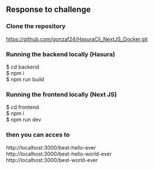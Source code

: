 ## Response to challenge

<h3>Clone the repository </h3>

https://github.com/gonzaf24/HasuraCli_NextJS_Docker.git

<h3>Running the backend locally (Hasura) </h3>

$ cd backend </br>
$ npm i </br>
$ npm run build </br>

<h3>Running the frontend locally (Next JS) </h3>

$ cd frontend </br>
$ npm i </br>
$ npm run dev </br>

<h3>then you can acces to </h3>

http://localhost:3000/best-hello-ever </br>
http://localhost:3000/best-hello-world-ever </br>
http://localhost:3000/best-world-ever </br>

</br>
</br>
